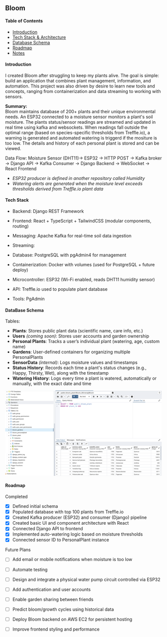 ## Bloom
#### Table of Contents
- [Introduction](#introduction)
- [Tech Stack & Architecture](#Tech-Stack)
- [Database Schema](#database-schema)
- [Roadmap](#roadmap)
- [Notes](#notes)

#### Introduction

I created Bloom after struggling to keep my plants alive. The goal is simple: build an application that combines plant management, information, and automation. This project was also driven by desire to learn new tools and concepts, ranging from containerization and data streaming to working with sensors. 

**Summary:**  
Bloom maintains database of 200+ plants and their unique environmental needs. An ESP32 connected to a moisture sensor monitors a plant's soil moisture. The plants status/sensor readings are streamed and updated in real time using kafka and websockets. When readings fall outside the optimal range (based on species-specific thresholds from Treffle.io), a warning is generated and automated watering is triggerd if the mositure is too low. The details and history of each personal plant is stored and can be viewed.

Data Flow:
Moisture Sensor (DHT11)-> ESP32 -> HTTP POST -> Kafka broker ->  Django API -> Kafka Consumer -> Django Backend -> WebSocket -> React Frontend

- *ESP32 producer is defined in another repository called Humidity* 
- *Watering alerts are generated when the moisture level exceeds thresholds derived from Treffle.io plant data*

#### Tech Stack 

- Backend: Django REST Framework
- Frontend: React + TypeScript + TailwindCSS (modular components, routing)
- Messaging: Apache Kafka for real-time soil data ingestion
- Streaming: 
- Database: PostgreSQL with pgAdmin4 for management
- Containerization: Docker with volumes (used for PostgreSQL + future deploy)
- Microcontroller: ESP32 (Wi-Fi enabled, reads DHT11 humidity sensor)
- API: Treffle.io used to populate plant database

- Tools: PgAdmin

#### DataBase Schema

Tables:
- **Plants**: Stores public plant data (scientific name, care info, etc.)
- **Users** *(coming soon)*: Stores user accounts and garden ownership
- **Personal Plants**: Tracks a user’s individual plant (watering, age, custom name)
- **Gardens**: User-defined containers for organizing multiple PersonalPlants
- **SensorData** *(internal)*: Logs moisture values and timestamps
- **Status History**: Records each time a plant's status changes (e.g., Happy, Thirsty, Wet), along with the timestamp
- **Watering History**: Logs every time a plant is watered, automatically or manually, with the exact date and time

![databaseSnapshot](images/pgSnapshot.png)


#### Roadmap 

Completed
- [x] Defined initial schema
- [x] Populated database with top 100 plants from Treffle.io
- [x] Created Kafka producer (ESP32) and consumer (Django) pipeline
- [x] Created basic UI and component architecture with React
- [x] Connected Django API to frontend
- [x] Implemented auto-watering logic based on moisture thresholds
- [x] Connected sensor ID to PersonalPlant instance

Future Plans
- [ ] Add email or mobile notifications when moisture is too low
- [ ] Automate testing 
- [ ] Design and integrate a physical water pump circuit controlled via ESP32
- [ ] Add authentication and user accounts
- [ ] Enable garden sharing between friends
- [ ] Predict bloom/growth cycles using historical data
- [ ] Deploy Bloom backend on AWS EC2 for persistent hosting
- [ ] Improve frontend styling and performance


